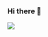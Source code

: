 ### Hi there 👋
[![](https://visitcount.itsvg.in/api?id=Mechtanium&label=Profile%20Views&color=3&icon=1&pretty=false)](https://visitcount.itsvg.in)
<!--
**Mechtanium/Mechtanium** is a ✨ _special_ ✨ repository because its `README.md` (this file) appears on your GitHub profile.

Here are some ideas to get you started:

- 🔭 I’m currently working on ...
- 🌱 I’m currently learning ...
- 👯 I’m looking to collaborate on ...
- 🤔 I’m looking for help with ...
- 💬 Ask me about ...
- 📫 How to reach me: ...
- 😄 Pronouns: ...
- ⚡ Fun fact: ...
-->
